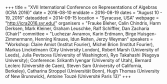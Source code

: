 +++
title = "XVII International Conference on Representations of Algebras (ICRA 2016)"
date = 2016-08-10
enddate = 2016-08-19
dates = "August 10 - 19, 2016"
dateadded = 2014-09-15
location = "Syracuse, USA"
webpage = "http://icra2016.syr.edu/"
organisers = "Frauke Bleher, Calin Chindris, Harm Derksen, Mark Kleiner, Graham Leuschke, Ralf Schiffler, Dan Zacharia (Chair)"
committee = "Luchezar Avramov, Karin Erdmann, Birge Huisgen-Zimmermann, Henning Krause, Idun Reiten, Jerzy Weyman"
speakers = "Workshop: Claire Amiot (Institut Fourier), Michel Brion (Institut Fourier), Markus Linckelmann (City University London), Robert Marsh (University of Leeds), Julia Pevtsova (University of Washington), Ryo Takahashi (Nagoya University); Conference: Srikanth Iyengar (University of Utah), Bernard Leclerc (Université de Caen), Steven Sam (University of California, Berkeley), Catharina Stroppel (Universität Bonn), Hugh Thomas (University of New Brunswick), Antoine Touzé (Université Paris 13)"
+++
